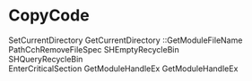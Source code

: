 CopyCode
========
SetCurrentDirectory
GetCurrentDirectory
::GetModuleFileName
PathCchRemoveFileSpec
   SHEmptyRecycleBin       
   SHQueryRecycleBin      
   EnterCriticalSection     GetModuleHandleEx  GetModuleHandleEx    
